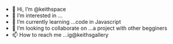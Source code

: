 - 👋 Hi, I’m @keithspace
- 👀 I’m interested in ...
- 🌱 I’m currently learning ...code in Javascript
- 💞️ I’m looking to collaborate on ...a project with other begginers
- 📫 How to reach me ...ig@keithsgallery

<!---
keithspace/keithspace is a ✨ special ✨ repository because its `README.md` (this file) appears on your GitHub profile.
You can click the Preview link to take a look at your changes.
--->

